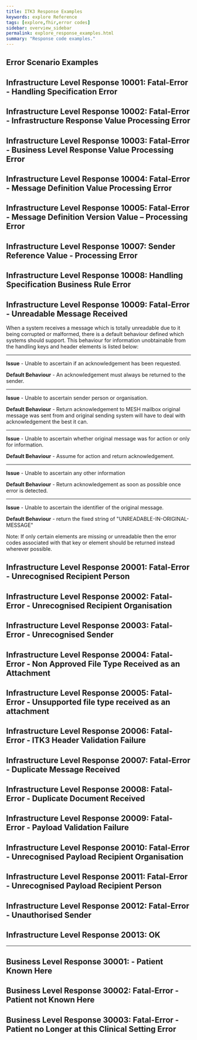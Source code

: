 ```yaml
---
title: ITK3 Response Examples
keywords: explore Reference
tags: [explore,fhir,error codes]
sidebar: overview_sidebar
permalink: explore_response_examples.html
summary: "Response code examples."
---
```




## Error Scenario Examples ##

## Infrastructure Level Response 10001: Fatal-Error - Handling Specification Error ##

<script src="https://gist.github.com/IOPS-DEV/ae61ef54e2827502cf382e3a6e19a986.js"></script>

## Infrastructure Level Response 10002: Fatal-Error - Infrastructure Response Value Processing Error ##

<script src="https://gist.github.com/IOPS-DEV/313aeb38232f92aacdbabf235f24b0af.js"></script>

## Infrastructure Level Response 10003: Fatal-Error - Business Level Response Value Processing Error ##

<script src="https://gist.github.com/IOPS-DEV/66b215872b5c4b9f125904b86add2a13.js"></script>

## Infrastructure Level Response 10004: Fatal-Error - Message Definition Value Processing Error ##

<script src="https://gist.github.com/IOPS-DEV/65c1971379ca58788d57caecccb64ab4.js"></script>

## Infrastructure Level Response 10005: Fatal-Error - Message Definition Version Value – Processing Error ##

<script src="https://gist.github.com/IOPS-DEV/1af0659abda0358f2fc1da5e48c32aaa.js"></script>

## Infrastructure Level Response 10007: Sender Reference Value - Processing Error ##

<script src="https://gist.github.com/IOPS-DEV/442295632e65283c9bc93277f724f4ba.js"></script>

## Infrastructure Level Response 10008: Handling Specification Business Rule Error ##

<script src="https://gist.github.com/IOPS-DEV/92be67019cff622998091ea3510e1987.js"></script>

## Infrastructure Level Response 10009: Fatal-Error - Unreadable Message Received ##

When a system receives a message which is totally unreadable due to it being corrupted or malformed, there is a default behaviour defined which systems should support. This behaviour for information unobtainable from the handling keys and header elements is listed below:

----------

**Issue** - Unable to ascertain if an acknowledgement has been requested.

**Default Behaviour** - An acknowledgement must always be returned to the sender.

----------

**Issue** - Unable to ascertain sender person or organisation.

**Default Behaviour** - Return acknowledgement to MESH mailbox original message was sent from and original sending system will have to deal with acknowledgement the best it can. 

----------

**Issue** - Unable to ascertain whether original message was for action or only for information.

**Default Behaviour** - Assume for action and return acknowledgement.

----------

**Issue** - Unable to ascertain any other information

**Default Behaviour** - Return acknowledgement as soon as possible once error is detected. 

----------

**Issue** - Unable to ascertain the identifier of the original message.

**Default Behaviour** - return the fixed string of "UNREADABLE-IN-ORIGINAL-MESSAGE"

Note: If only certain elements are missing or unreadable then the error codes associated with that key or element should be returned instead wherever possible.

<script src="https://gist.github.com/IOPS-DEV/88e98b35e38e00d6f9f4f2ed0f898137.js"></script>


## Infrastructure Level Response 20001: Fatal-Error - Unrecognised Recipient Person ##

<script src="https://gist.github.com/IOPS-DEV/a50afeaaa7cfeb3e14bf91ae20821590.js"></script>

## Infrastructure Level Response 20002: Fatal-Error - Unrecognised Recipient Organisation ##

<script src="https://gist.github.com/IOPS-DEV/be0aff85266ea704133490609f3d72c4.js"></script>

## Infrastructure Level Response 20003: Fatal-Error - Unrecognised Sender ##

<script src="https://gist.github.com/IOPS-DEV/ff8cab7b593fba2f668724b5106bf984.js"></script>

## Infrastructure Level Response 20004: Fatal-Error - Non Approved File Type Received as an Attachment ##

<script src="https://gist.github.com/IOPS-DEV/4a85440beba40460110e1ad6511e79ea.js"></script>

## Infrastructure Level Response 20005: Fatal-Error - Unsupported file type received as an attachment ##

<script src="https://gist.github.com/IOPS-DEV/a8333d0f1891db50b636a0eed744aedf.js"></script>

## Infrastructure Level Response 20006: Fatal-Error - ITK3 Header Validation Failure ##

<script src="https://gist.github.com/IOPS-DEV/c9d8f3c6604bd9fb930726a3678c8b15.js"></script>

## Infrastructure Level Response 20007: Fatal-Error - Duplicate Message Received ##

<script src="https://gist.github.com/IOPS-DEV/30971d3a9dc414caea8db1b0dd339f7d.js"></script>

## Infrastructure Level Response 20008: Fatal-Error - Duplicate Document Received ##

<script src="https://gist.github.com/IOPS-DEV/c87f2fc1d4aa11f4c9edf69e7873ece5.js"></script>

## Infrastructure Level Response 20009: Fatal-Error - Payload Validation Failure ##

<script src="https://gist.github.com/IOPS-DEV/e383f75a43e258adfc2bd20b93ef4bc1.js"></script>

## Infrastructure Level Response 20010: Fatal-Error - Unrecognised Payload Recipient Organisation ##

<script src="https://gist.github.com/IOPS-DEV/035cd398b95719b3f133f5bd4bf7186e.js"></script>

## Infrastructure Level Response 20011: Fatal-Error - Unrecognised Payload Recipient Person ##

<script src="https://gist.github.com/IOPS-DEV/7773b458b80a1a9ff2c649e84ddd23fb.js"></script>

## Infrastructure Level Response 20012: Fatal-Error - Unauthorised Sender ##

<script src="https://gist.github.com/IOPS-DEV/8a0090e678251e23b5ecfb78d851149f.js"></script>

## Infrastructure Level Response 20013: OK ##

<script src="https://gist.github.com/IOPS-DEV/56fdf8105c60efa5811342a924ffe0fc.js"></script>

----------

## Business Level Response 30001:  - Patient Known Here ##

<script src="https://gist.github.com/IOPS-DEV/402cb8cfa1c134efb7f8b2cbd24f83af.js"></script>

## Business Level Response 30002: Fatal-Error - Patient not Known Here ##

<script src="https://gist.github.com/IOPS-DEV/bb187a8ff421bfb5b39a9d3abf1811fa.js"></script>

## Business Level Response 30003: Fatal-Error - Patient no Longer at this Clinical Setting Error ##

<script src="https://gist.github.com/IOPS-DEV/cf7eed45cfcf6523b3c40d7cb21f1612.js"></script>
